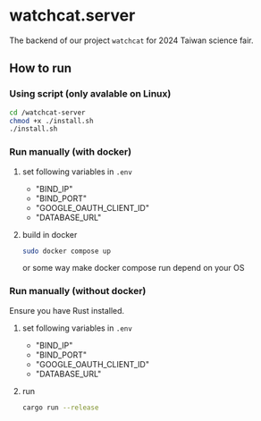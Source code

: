 
# watchcat.server

The backend of our project `watchcat` for 2024 Taiwan science fair.

## How to run


### Using script (only avalable on Linux)

```bash
cd /watchcat-server
chmod +x ./install.sh
./install.sh
```

### Run manually (with docker)

1. set following variables  in `.env`

    - "BIND_IP"
    - "BIND_PORT" 
    - "GOOGLE_OAUTH_CLIENT_ID" 
    - "DATABASE_URL" 

2. build in docker
    ```bash
    sudo docker compose up
    ```
    or some way make docker compose run depend on your OS


### Run manually (without docker)

Ensure you have Rust installed.

1. set following variables  in `.env`

    - "BIND_IP"
    - "BIND_PORT" 
    - "GOOGLE_OAUTH_CLIENT_ID" 
    - "DATABASE_URL" 

2. run
    ```bash
    cargo run --release
    ```
